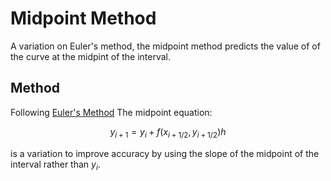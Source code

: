 # Midpoint Method

A variation on Euler's method, the midpoint method predicts the value of of the curve at the midpint of the interval.

## Method

Following [Euler's Method](/eulers-method) The midpoint equation:

$$
y_{i+1} = y_i + f(x_{i+1/2},\,y_{i+1/2})h
$$

is a variation to improve accuracy by using the slope of the midpoint of the interval rather than $y_i$.
